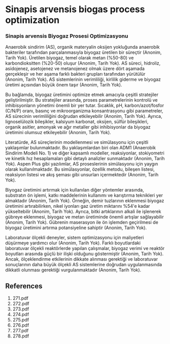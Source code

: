 # Sinapis arvensis biogas process optimization

### Sinapis arvensis Biyogaz Prosesi Optimizasyonu

Anaerobik sindirim (AS), organik materyalin oksijen yokluğunda anaerobik bakteriler tarafından parçalanmasıyla biyogaz üretilen bir süreçtir (Anonim, Tarih Yok). Üretilen biyogaz, temel olarak metan (%50-80) ve karbondioksitten (%20-50) oluşur (Anonim, Tarih Yok). AS süreci, hidroliz, asidojenez, asetojenez ve metanojenez olmak üzere dört aşamada gerçekleşir ve her aşama farklı bakteri grupları tarafından yürütülür (Anonim, Tarih Yok). AS sistemlerinin verimliliği, kirlilik giderme ve biyogaz üretimi açısından büyük önem taşır (Anonim, Tarih Yok).

Bu bağlamda, biyogaz üretimini optimize etmek amacıyla çeşitli stratejiler geliştirilmiştir. Bu stratejiler arasında, proses parametrelerinin kontrolü ve inhibisyonların yönetimi önemli bir yer tutar. Sıcaklık, pH, karbon/azot/fosfor (C/N/P) oranı, basınç ve mikroorganizma konsantrasyonu gibi parametreler, AS sürecinin verimliliğini doğrudan etkileyebilir (Anonim, Tarih Yok). Ayrıca, lignoselülozik bileşikler, kalsiyum karbonat, oksijen, sülfür bileşikleri, organik asitler, amonyak ve ağır metaller gibi inhibisyonlar da biyogaz üretimini olumsuz etkileyebilir (Anonim, Tarih Yok).

Literatürde, AS süreçlerinin modellenmesi ve simülasyonu için çeşitli yaklaşımlar bulunmaktadır. Bu yaklaşımlardan biri olan ADM1 (Anaerobik Sindirim Modeli No. 1) ve diğer kapsamlı modeller, reaksiyonlar, stokiyometri ve kinetik hız hesaplamaları gibi detaylı analizler sunmaktadır (Anonim, Tarih Yok). Aspen Plus gibi yazılımlar, AS proseslerinin simülasyonu için yaygın olarak kullanılmaktadır. Bu simülasyonlar, özellik metodu, bileşen listesi, reaksiyon listesi ve akış şeması gibi unsurları içermektedir (Anonim, Tarih Yok).

Biyogaz üretimini artırmak için kullanılan diğer yöntemler arasında, substratın ön işlemi, katkı maddelerinin kullanımı ve karıştırma teknikleri yer almaktadır (Anonim, Tarih Yok). Örneğin, demir tuzlarının eklenmesi biyogaz üretimini artırabilirken, nikel iyonları gaz üretim miktarını %54'e kadar yükseltebilir (Anonim, Tarih Yok). Ayrıca, bitki artıklarının alkali ile işlenerek gübreye eklenmesi, biyogaz ve metan üretiminde önemli artışlar sağlayabilir (Anonim, Tarih Yok). Gübrenin maserasyon ile ön işlemden geçirilmesi de biyogaz üretimini artırma potansiyeline sahiptir (Anonim, Tarih Yok).

Laboratuvar ölçekli deneyler, sistem optimizasyonu için maliyetleri düşürmeye yardımcı olur (Anonim, Tarih Yok). Farklı boyutlardaki laboratuvar ölçekli reaktörlerde yapılan çalışmalar, biyogaz verimi ve reaktör boyutları arasında güçlü bir ilişki olduğunu göstermiştir (Anonim, Tarih Yok). Ancak, ölçeklendirme etkilerinin dikkate alınması gerektiği ve laboratuvar sonuçlarının daha büyük ölçekli AS sistemlerine doğrudan uygulanmasında dikkatli olunması gerektiği vurgulanmaktadır (Anonim, Tarih Yok).


## References

1. 271.pdf
2. 272.pdf
3. 273.pdf
4. 274.pdf
5. 275.pdf
6. 276.pdf
7. 277.pdf
8. 278.pdf
